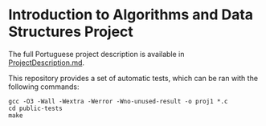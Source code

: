 # Introduction to Algorithms and Data Structures Project

The full Portuguese project description is available in [ProjectDescription.md](ProjectDescription.md).

This repository provides a set of automatic tests, which can be ran with the following commands:

```
gcc -O3 -Wall -Wextra -Werror -Wno-unused-result -o proj1 *.c
cd public-tests
make
```
